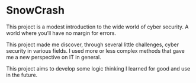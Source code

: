 # SnowCrash

This project is a modest introduction to the wide world of cyber security. A world where you’ll have no margin for errors.


This project made me discover, through several little challenges, cyber security in various fields.
I used more or less complex methods that gave me a new perspective on IT in general.

This project aims to develop some logic thinking I learned for good and use in the future.

